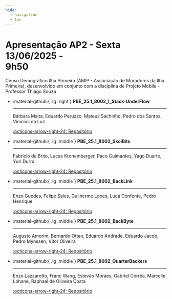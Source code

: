 ```yaml
---
hide:
  - navigation
  - toc
---  
```


# Apresentação AP2 - Sexta 13/06/2025 - <div class="time">9h50</div>

Censo Demográfico Ilha Primeira (AMIP - Associação de Moradores da Ilha Primeira), desenvolvido em conjunto com a disciplina de Projeto Mobile - Professor Thiago Souza 

<div class="grid cards" markdown>

-   :material-github:{ .lg .right } __PBE_25.1_8002_I_Stack-UnderFlow__

    ---

    Bárbara Malta, Eduardo Peruzzo, Mateus Sachinho, Pedro dos Santos, Vinicius da Luz

    [:octicons-arrow-right-24: Repositório](https://github.com/Projetos-de-Extensao/PBE_25.1_8002_Stack-UnderFlow)

-   :material-github:{ .lg .middle } __PBE_25.1_8002_SkolBits__

    ---

    Fabrício de Brito, Lucas Kronemberger, Paco Guimarães, Yago Duarte, Yuri Durra

    [:octicons-arrow-right-24: Repositório](https://github.com/Projetos-de-Extensao/PBE_25.1_8002_SkolBits)


-   :material-github:{ .lg .middle } __PBE_25.1_8002_BackLink__

    ---

    Enzo Guedes, Felipe Sales, Guilherme Lopes, Luca Confente, Pedro Henrique

    [:octicons-arrow-right-24: Repositório](https://github.com/Projetos-de-Extensao/PBE_25.1_8002_BackLink)

-   :material-github:{ .lg .middle } __PBE_25.1_8002_BackByte__

    ---

    Augusto Amorim, Bernardo Ottan, Eduardo Andrade, Eduardo Jacob, Pedro Mynssen, Vitor Oliveira

    [:octicons-arrow-right-24: Repositório](https://github.com/Projetos-de-Extensao/PBE_25.1_8002_IV)

-   :material-github:{ .lg .middle } __PBE_25.1_8002_QuarterBackers__

    ---

    Enzo Lazzarotto, Franc Wang, Estevão Moraes, Gabriel Corrêa,  Marcelle Lohane, Raphael de Oliveira Costa

    [:octicons-arrow-right-24: Repositório](https://github.com/Projetos-de-Extensao/PBE_25.1_8002_V)

</div>

